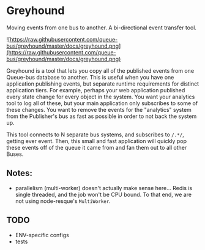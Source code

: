 # Greyhound
Moving events from one bus to another.
A bi-directional event transfer tool.

![https://raw.githubusercontent.com/queue-bus/greyhound/master/docs/greyhound.png](https://raw.githubusercontent.com/queue-bus/greyhound/master/docs/greyhound.png)

Greyhound is a tool that lets you copy all of the published events from one Queue-bus database to another.  This is useful when you have one application publishing events, but separate runtime requirements for distinct application tiers.  For example, perhaps your web application published every state change for every object in the system.  You want your analytics tool to log all of these, but your main application only subscribes to some of these changes.  You want to remove the events for the "analytics" system from the Publisher's bus as fast as possible in order to not back the system up.

This tool connects to N separate bus systems, and subscribes to `/.*/`, getting ever event.  Then, this small and fast application will quickly pop these events off of the queue it came from and fan them out to all other Buses.

## Notes:
- parallelism (multi-worker) doesn't actually make sense here... Redis is single threaded, and the job won't be CPU bound.  To that end, we are not using node-resque's `MultiWorker`.

## TODO
- ENV-specific configs
- tests
